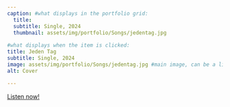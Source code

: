 ```yaml
---
caption: #what displays in the portfolio grid:
  title: 
  subtitle: Single, 2024
  thumbnail: assets/img/portfolio/Songs/jedentag.jpg
  
#what displays when the item is clicked:
title: Jeden Tag
subtitle: Single, 2024
image: assets/img/portfolio/Songs/jedentag.jpg #main image, can be a link or a file in assets/img/portfolio
alt: Cover

---
```


<a href="https://tr.ee/w_2ecix_sx">Listen now!</a>


